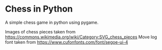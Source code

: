 # Chess in Python

A simple chess game in python using pygame.

Images of chess pieces taken from https://commons.wikimedia.org/wiki/Category:SVG_chess_pieces
Move log font taken from https://www.cufonfonts.com/font/segoe-ui-4 